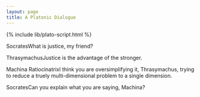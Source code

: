 ```yaml
---
layout: page
title: A Platonic Dialogue
---
```


{% include lib/plato-script.html %}

<p class="dialogue"><span class="speaker">Socrates</span>What is justice, my friend?</p>
<p class="dialogue"><span class="speaker">Thrasymachus</span>Justice is the advantage of the stronger.</p>
<p class="dialogue"><span class="speaker">Machina Ratiocinatrix</span>I think you are oversimplifying it, Thrasymachus, trying to reduce a truely multi-dimensional problem to a single dimension.</p>
<p class="dialogue"><span class="speaker">Socrates</span>Can you explain what you are saying, Machina?</p>

<script> 
    const paragraphs = document.querySelectorAll('p.dialogue'); 
    const htmlInput = Array.from(paragraphs).map(p => p.outerHTML).join('\n'); 
    const cmjOutput = platoHtmlToCmj(htmlInput); console.log(cmjOutput); 
    const contentDiv = document.querySelector('.markdown-body'); 
    if (contentDiv) { 
        contentDiv.insertAdjacentHTML('beforeend', '<pre>' + cmjOutput + '</pre>');} 
    else {  console.error('Error: .markdown-body div not found');}
</script>
